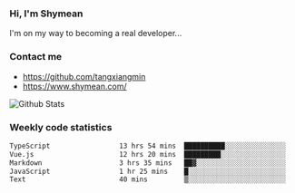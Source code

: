 ### Hi, I'm Shymean

I'm on my way to becoming a real developer...

### Contact me

- <https://github.com/tangxiangmin>
- <https://www.shymean.com/>

![Github Stats](https://github-readme-stats.vercel.app/api?username=tangxiangmin&show_icons=true&theme=dark)


###  Weekly code statistics

<!--START_SECTION:waka-->

```txt
TypeScript                 13 hrs 54 mins  ██████████░░░░░░░░░░░░░░░   40.38 %
Vue.js                     12 hrs 20 mins  █████████░░░░░░░░░░░░░░░░   35.85 %
Markdown                   3 hrs 35 mins   ██▓░░░░░░░░░░░░░░░░░░░░░░   10.45 %
JavaScript                 1 hr 25 mins    █░░░░░░░░░░░░░░░░░░░░░░░░   04.14 %
Text                       40 mins         ▒░░░░░░░░░░░░░░░░░░░░░░░░   01.97 %
```

<!--END_SECTION:waka-->